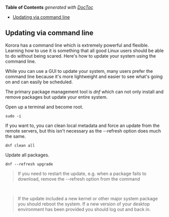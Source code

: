 <!-- START doctoc generated TOC please keep comment here to allow auto update -->
<!-- DON'T EDIT THIS SECTION, INSTEAD RE-RUN doctoc TO UPDATE -->
**Table of Contents**  *generated with [DocToc](https://github.com/thlorenz/doctoc)*

- [Updating via command line](#updating-via-command-line)

<!-- END doctoc generated TOC please keep comment here to allow auto update -->

## Updating via command line

Korora has a command line which is extremely powerful and flexible. Learning how to use it is something that all good Linux users should be able to do without being scared. Here's how to update your system using the command line.

While you can use a GUI to update your system, many users prefer the command line because it's more lightweight and easier to see what's going on and can easily be scheduled.

The primary package management tool is _dnf_ which can not only install and remove packages but update your entire system.

Open up a terminal and become root.

```
sudo -i
```

If you want to, you can clean local metadata and force an update from the remote servers, but this isn't necessary as the --refresh option does much the same.

```
dnf clean all
```

Update all packages.

```
dnf --refresh upgrade
```

> If you need to restart the update, e.g. when a package fails to download, remove the --refresh option from the command

<br />

>If the update included a new kernel or other major system package you should reboot the system. If a new version of your desktop environment has been provided you should log out and back in.
